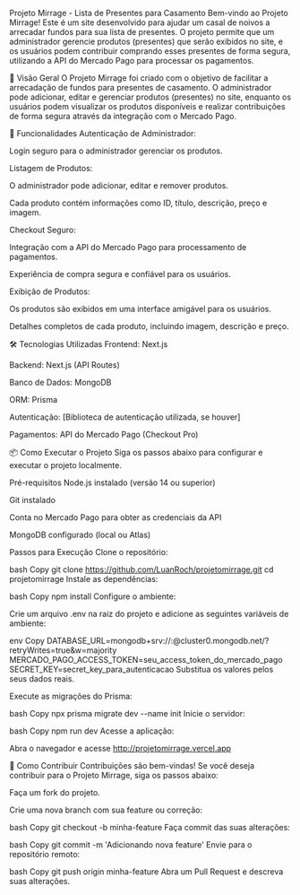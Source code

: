 Projeto Mirrage - Lista de Presentes para Casamento
Bem-vindo ao Projeto Mirrage! Este é um site desenvolvido para ajudar um casal de noivos a arrecadar fundos para sua lista de presentes. O projeto permite que um administrador gerencie produtos (presentes) que serão exibidos no site, e os usuários podem contribuir comprando esses presentes de forma segura, utilizando a API do Mercado Pago para processar os pagamentos.

📌 Visão Geral
O Projeto Mirrage foi criado com o objetivo de facilitar a arrecadação de fundos para presentes de casamento. O administrador pode adicionar, editar e gerenciar produtos (presentes) no site, enquanto os usuários podem visualizar os produtos disponíveis e realizar contribuições de forma segura através da integração com o Mercado Pago.

🚀 Funcionalidades
Autenticação de Administrador:

Login seguro para o administrador gerenciar os produtos.

Listagem de Produtos:

O administrador pode adicionar, editar e remover produtos.

Cada produto contém informações como ID, título, descrição, preço e imagem.

Checkout Seguro:

Integração com a API do Mercado Pago para processamento de pagamentos.

Experiência de compra segura e confiável para os usuários.

Exibição de Produtos:

Os produtos são exibidos em uma interface amigável para os usuários.

Detalhes completos de cada produto, incluindo imagem, descrição e preço.

🛠️ Tecnologias Utilizadas
Frontend: Next.js

Backend: Next.js (API Routes)

Banco de Dados: MongoDB

ORM: Prisma

Autenticação: [Biblioteca de autenticação utilizada, se houver]

Pagamentos: API do Mercado Pago (Checkout Pro)

📦 Como Executar o Projeto
Siga os passos abaixo para configurar e executar o projeto localmente.

Pré-requisitos
Node.js instalado (versão 14 ou superior)

Git instalado

Conta no Mercado Pago para obter as credenciais da API

MongoDB configurado (local ou Atlas)

Passos para Execução
Clone o repositório:

bash
Copy
git clone https://github.com/LuanRoch/projetomirrage.git
cd projetomirrage
Instale as dependências:

bash
Copy
npm install
Configure o ambiente:

Crie um arquivo .env na raiz do projeto e adicione as seguintes variáveis de ambiente:

env
Copy
DATABASE_URL=mongodb+srv://<usuario>:<senha>@cluster0.mongodb.net/<nome-do-banco>?retryWrites=true&w=majority
MERCADO_PAGO_ACCESS_TOKEN=seu_access_token_do_mercado_pago
SECRET_KEY=secret_key_para_autenticacao
Substitua os valores pelos seus dados reais.

Execute as migrações do Prisma:

bash
Copy
npx prisma migrate dev --name init
Inicie o servidor:

bash
Copy
npm run dev
Acesse a aplicação:

Abra o navegador e acesse http://projetomirrage.vercel.app

🤝 Como Contribuir
Contribuições são bem-vindas! Se você deseja contribuir para o Projeto Mirrage, siga os passos abaixo:

Faça um fork do projeto.

Crie uma nova branch com sua feature ou correção:

bash
Copy
git checkout -b minha-feature
Faça commit das suas alterações:

bash
Copy
git commit -m 'Adicionando nova feature'
Envie para o repositório remoto:

bash
Copy
git push origin minha-feature
Abra um Pull Request e descreva suas alterações.
